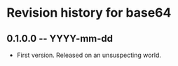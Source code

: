 # Revision history for base64

## 0.1.0.0 -- YYYY-mm-dd

* First version. Released on an unsuspecting world.
